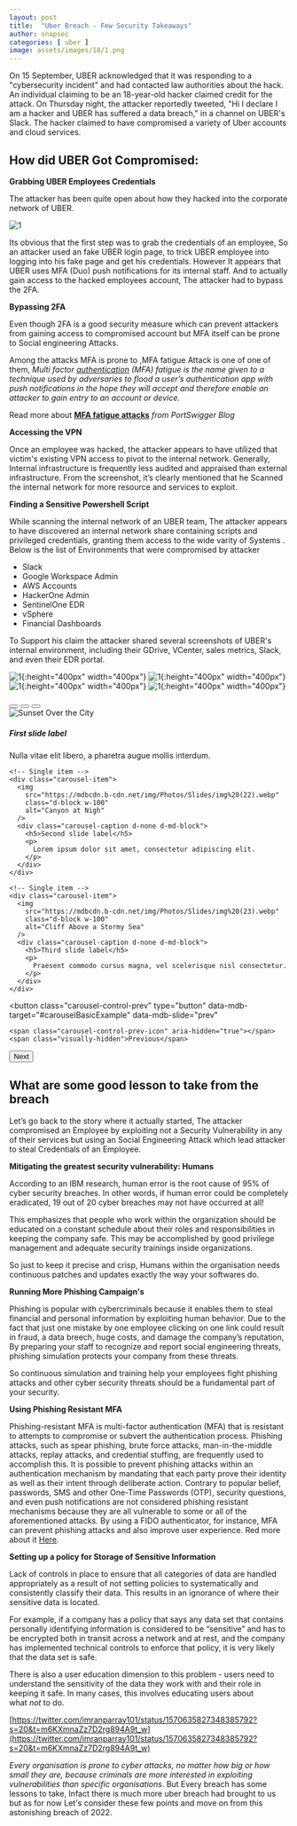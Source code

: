 ```yaml
---
layout: post
title:  "Uber Breach - Few Security Takeaways"
author: snapsec
categories: [ uber ]
image: assets/images/18/1.png
---
```



On 15 September, UBER acknowledged that it was responding to a "cybersecurity incident" and had contacted law authorities about the hack. An individual claiming to be an 18-year-old hacker claimed credit for the attack. On Thursday night, the attacker reportedly tweeted, "Hi I declare I am a hacker and UBER has suffered a data breach," in a channel on UBER's Slack. The hacker claimed to have compromised a variety of Uber accounts and cloud services.

## How did UBER Got Compromised:

**Grabbing UBER Employees Credentials**

The attacker has been quite open about how they hacked into the corporate network of UBER. 

![1](/blog/assets/images/18/2.png)

Its obvious that the first step was to grab the credentials of an employee, So an attacker used an fake UBER login page, to trick UBER employee into logging into his fake page and get his credentials. However It appears that UBER uses MFA (Duo) push notifications for its internal staff. And to actually gain access to the hacked employees account, The attacker had to bypass the 2FA.

**Bypassing 2FA**

Even though 2FA is a good security measure which can prevent attackers from gaining access to compromised account but MFA itself can be prone to Social engineering Attacks.  

Among the attacks MFA is prone to ,MFA fatigue Attack is one of one of them, *Multi factor [authentication](https://portswigger.net/daily-swig/authentication) (MFA) fatigue is the name given to a technique used by adversaries to flood a user’s authentication app with push notifications in the hope they will accept and therefore enable an attacker to gain entry to an account or device.*

Read more about **[MFA fatigue attacks](https://portswigger.net/daily-swig/mfa-fatigue-attacks-users-tricked-into-allowing-device-access-due-to-overload-of-push-notifications)** *from PortSwigger Blog*

**Accessing the VPN** 

Once an employee was hacked, the attacker appears to have utilized that victim's existing VPN access to pivot to the internal network. Generally, Internal infrastructure is frequently less audited and appraised than external infrastructure. From the screenshot, it’s clearly mentioned that he Scanned the internal network for more resource and services to exploit.

**Finding a Sensitive Powershell Script**

While scanning the internal network of an UBER team, The attacker appears to have discovered an internal network share containing scripts and privileged credentials, granting them access to the wide varity of Systems . Below is the list of Environments that were compromised by attacker

- Slack
- Google Workspace Admin
- AWS Accounts
- HackerOne Admin
- SentinelOne EDR
- vSphere
- Financial Dashboards

To Support his claim the attacker shared several screenshots of UBER's internal environment, including their GDrive, VCenter, sales metrics, Slack, and even their EDR portal.

![1](/blog/assets/images/18/3.jpeg){:height="400px" width="400px"}
![1](/blog/assets/images/18/4.jpeg){:height="400px" width="400px"}
![1](/blog/assets/images/18/5.jpeg){:height="400px" width="400px"}
![1](/blog/assets/images/18/6.jpeg){:height="400px" width="400px"}


<!-- Carousel wrapper -->
<div
  id="carouselBasicExample"
  class="carousel slide carousel-fade"
  data-mdb-ride="carousel"
>
  <!-- Indicators -->
  <div class="carousel-indicators">
    <button
      type="button"
      data-mdb-target="#carouselBasicExample"
      data-mdb-slide-to="0"
      class="active"
      aria-current="true"
      aria-label="Slide 1"
    ></button>
    <button
      type="button"
      data-mdb-target="#carouselBasicExample"
      data-mdb-slide-to="1"
      aria-label="Slide 2"
    ></button>
    <button
      type="button"
      data-mdb-target="#carouselBasicExample"
      data-mdb-slide-to="2"
      aria-label="Slide 3"
    ></button>
  </div>

  <!-- Inner -->
  <div class="carousel-inner">
    <!-- Single item -->
    <div class="carousel-item active">
      <img
        src="https://mdbcdn.b-cdn.net/img/Photos/Slides/img%20(15).webp"
        class="d-block w-100"
        alt="Sunset Over the City"
      />
      <div class="carousel-caption d-none d-md-block">
        <h5>First slide label</h5>
        <p>
          Nulla vitae elit libero, a pharetra augue mollis interdum.
        </p>
      </div>
    </div>

    <!-- Single item -->
    <div class="carousel-item">
      <img
        src="https://mdbcdn.b-cdn.net/img/Photos/Slides/img%20(22).webp"
        class="d-block w-100"
        alt="Canyon at Nigh"
      />
      <div class="carousel-caption d-none d-md-block">
        <h5>Second slide label</h5>
        <p>
          Lorem ipsum dolor sit amet, consectetur adipiscing elit.
        </p>
      </div>
    </div>

    <!-- Single item -->
    <div class="carousel-item">
      <img
        src="https://mdbcdn.b-cdn.net/img/Photos/Slides/img%20(23).webp"
        class="d-block w-100"
        alt="Cliff Above a Stormy Sea"
      />
      <div class="carousel-caption d-none d-md-block">
        <h5>Third slide label</h5>
        <p>
          Praesent commodo cursus magna, vel scelerisque nisl consectetur.
        </p>
      </div>
    </div>
  </div>
  <!-- Inner -->

  <!-- Controls -->
  <button
    class="carousel-control-prev"
    type="button"
    data-mdb-target="#carouselBasicExample"
    data-mdb-slide="prev"
  >
    <span class="carousel-control-prev-icon" aria-hidden="true"></span>
    <span class="visually-hidden">Previous</span>
  </button>
  <button
    class="carousel-control-next"
    type="button"
    data-mdb-target="#carouselBasicExample"
    data-mdb-slide="next"
  >
    <span class="carousel-control-next-icon" aria-hidden="true"></span>
    <span class="visually-hidden">Next</span>
  </button>
</div>
<!-- Carousel wrapper -->




## What are some good lesson to take from the breach

Let’s go back to the story where it actually started, The attacker compromised an Employee by exploiting not a Security Vulnerability in any of their services but using an Social Engineering Attack which lead attacker to steal Credentials of an Employee.

**Mitigating the greatest security vulnerability: Humans**

According to an IBM research, human error is the root cause of 95% of cyber security breaches. In other words, if human error could be completely eradicated, 19 out of 20 cyber breaches may not have occurred at all!

This emphasizes that people who work within the organization should be educated on a constant schedule about their roles and responsibilities in keeping the company safe. This may be accomplished by good privilege management and adequate security trainings inside organizations.

So just to keep it precise and crisp, Humans within the organisation needs continuous patches and updates exactly the way your softwares do.

**Running More Phishing Campaign's**

 

Phishing is popular with cybercriminals because it enables them to steal financial and personal information by exploiting human behavior. Due to the fact that just one mistake by one employee clicking on one link could result in fraud, a data breech, huge costs, and damage the company’s reputation, By preparing your staff to recognize and report social engineering threats, phishing simulation protects your company from these threats.

So continuous simulation and training help your employees fight phishing attacks and other cyber security threats should be a fundamental part of your security.

**Using Phishing Resistant MFA**

Phishing-resistant MFA is multi-factor authentication (MFA) that is resistant to attempts to compromise or subvert the authentication process. Phishing attacks, such as spear phishing, brute force attacks, man-in-the-middle attacks, replay attacks, and credential stuffing, are frequently used to accomplish this. It is possible to prevent phishing attacks within an authentication mechanism by mandating that each party prove their identity as well as their intent through deliberate action. Contrary to popular belief, passwords, SMS and other One-Time Passwords (OTP), security questions, and even push notifications are not considered phishing resistant mechanisms because they are all vulnerable to some or all of the aforementioned attacks. By using a FIDO authenticator, for instance, MFA can prevent phishing attacks and also improve user experience. Red more about it [Here](https://blog.hypr.com/what-is-phishing-resistant-mfa).

**Setting up a policy for Storage of Sensitive Information**

Lack of controls in place to ensure that all categories of data are handled appropriately as a result of not setting policies to systematically and consistently classify their data. This results in an ignorance of where their sensitive data is located.

For example, if a company has a policy that says any data set that contains personally identifying information is considered to be “sensitive” and has to be encrypted both in transit across a network and at rest, and the company has implemented technical controls to enforce that policy, it is very likely that the data set is safe.

There is also a user education dimension to this problem - users need to understand the sensitivity of the data they work with and their role in keeping it safe. In many cases, this involves educating users about what *not* to do.

[https://twitter.com/imranparray101/status/1570635827348385792?s=20&t=m6KXmnaZz7D2rg894A9t_w](https://twitter.com/imranparray101/status/1570635827348385792?s=20&t=m6KXmnaZz7D2rg894A9t_w)

*Every organisation is prone to cyber attacks, no matter how big or how small they are, because criminals are more interested in exploiting vulnerabilities than specific organisations*. But Every breach has some lessons to take, Infact there is much more uber breach had brought to us but as for now Let's consider these few points and move on from this astonishing breach of 2022.
